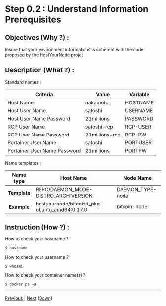 Step 0.2 : Understand Information Prerequisites
==

Objectives (Why ?) :
-
Insure that your environment informations is coherent with the code proposed by the HostYourNode projet

Description (What ?) :
-
Standard names :
<table>
    <thead>
        <tr>
            <th>Criteria</th>
            <th>Value</th>
            <th>Variable</th>
        </tr>
    </thead>
    <tbody>
        <tr>
            <td>Host Name</td>
            <td>nakamoto</td>
            <td>HOSTNAME</td>
        </tr>
        <tr>
            <td>Host User Name</td>
            <td>satoshi</td>
            <td>USERNAME</td
        </tr>
        <tr>
            <td>Host User Name Password</td>      
            <td>21millions</td>
            <td>PASSWORD</td>
        </tr>
        <tr>
            <td>RCP User Name</td>
            <td>satoshi-rcp</td>
            <td>RCP-USER</td
        </tr>
        <tr>
            <td>RCP User Name Password</td>      
            <td>21millions-rcp</td>
            <td>RCP-PW</td>
        </tr>
         <tr>
            <td>Portainer User Name</td>
            <td>satoshi</td>
            <td>PORTUSER</td
        </tr>
        <tr>
            <td>Portainer User Name Password</td>      
            <td>21millions</td>
            <td>PORTPW</td>
        </tr>     
    </tbody>
</table>

Name templates :
<table>
    <thead>
        <tr>
            <th>Name type</th>
            <th>Host Name</th>
            <th>Node Name</th>
        </tr>
    </thead>
    <tbody>
        <tr>
            <th>Template</th>
            <td>REPO/DAEMON_MODE-DISTRO_ARCH:VERSION</td>
            <td>DAEMON_TYPE-node</td>
        </tr>
        <tr>
            <th>Example</th>
            <td>hostyournode/bitcoind_pkg-ubuntu_amd64:0.17.0</td>
            <td>bitcoin-node</td>
        </tr>
        <tr> 
    </tbody>
</table>

Instruction (How ?) :
-
How to check your hostname ?
<pre><code>$ hostname</code></pre>

How to check your username ?
<pre><code>$ whoami</code></pre>

How to check your container name(s) ?
<pre><code>$ docker ps -a</code></pre>

---
<A href="https://github.com/babonet13/HostYourNode/tree/master/HowTo/0_UnderstandPrerequisites/1_SoftPrerequisites.md">Previous<A/> | <A href="https://github.com/babonet13/HostYourNode/blob/master/HowTo/0_UnderstandPrerequisites/readme.md">Next<A/> (<A href="https://github.com/babonet13/HostYourNode/blob/master/HowTo/0_UnderstandPrerequisites/readme.md">Down</A>)
